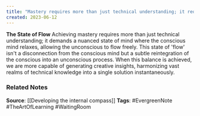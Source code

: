 ```yaml
---
title: "Mastery requires more than just technical understanding; it requires a state of flow, where we allow the unconscious to flow freely"
created: 2023-06-12
---
```


**The State of Flow**
Achieving mastery requires more than just technical understanding; it demands a nuanced state of mind where the conscious mind relaxes, allowing the unconscious to flow freely. This state of 'flow' isn't a disconnection from the conscious mind but a subtle reintegration of the conscious into an unconscious process. When this balance is achieved, we are more capable of generating creative insights, harmonizing vast realms of technical knowledge into a single solution instantaneously.

### Related Notes
**Source**: [[Developing the internal compass]]
**Tags**: #EvergreenNote #TheArtOfLearning #WaitingRoom 

